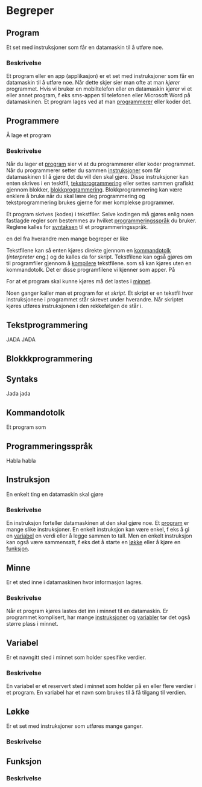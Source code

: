 # Begreper

## Program
Et set med instruksjoner som får en datamaskin til å utføre noe.

### Beskrivelse
Et program eller en app (applikasjon) er et set med instruksjoner som får en datamaskin til å utføre noe. Når dette skjer sier man ofte at man *kjører* programmet. Hvis vi bruker en mobiltelefon eller en datamaskin kjører vi et eller annet program, f eks sms-appen til telefonen eller Microsoft Word på datamaskinen. Et program lages ved at man [programmerer](programmere) eller koder det. 

## Programmere
Å lage et program 

### Beskrivelse
Når du lager et [program](program) sier vi at du programmerer eller koder programmet. Når du programmerer setter du sammen [instruksjoner](instruksjon) som får datamaskinen til å gjøre det du vill den skal gjøre. Disse instruksjoner kan enten skrives i en tesktfil, [tekstprogrammering](teksprogrammering) eller settes sammen grafiskt gjennom blokker, [blokkprogrammering](blokkprogrammering). Blokkprogrammering kan være enklere å bruke når du skal lære deg programmering og tekstprogrammering brukes gjerne for mer komplekse programmer. 

Et program skrives (kodes) i tekstfiler. Selve kodingen må gjøres enlig noen fastlagde regler som bestemmes av hvilket [programmeringsspråk](programmeringspråk) du bruker. Reglene kalles for [syntaksen](syntaks) til et programmeringsspråk. 

en del fra hverandre men mange begreper er like

Tekstfilene kan så enten kjøres direkte gjennom en [kommandotolk](kommandotolk) (*interpreter* eng.) og de kalles da for skript. Tekstfilene kan også gjøres om til programfiler gjennom å [kompilere](kompilere) tekstfilene. 
som så kan kjøres uten en kommandotolk. Det er disse programfilene vi kjenner som apper. På  

For at et program skal kunne kjøres må det lastes i [minnet](#minne). 

Noen ganger kaller man et program for et *skript*. Et skript er en tekstfil hvor instruksjonene i programmet står skrevet under hverandre. Når skriptet kjøres utføres instruksjonen i den rekkefølgen de står i.

## Tekstprogrammering
JADA JADA

## Blokkkprogrammering

## Syntaks
Jada jada

## Kommandotolk
Et program som 

## Programmeringsspråk
Habla habla

## Instruksjon
En enkelt ting en datamaskin skal gjøre

### Beskrivelse
En instruksjon forteller datamaskinen at den skal gjøre noe. Et [program](#program) er mange slike instruksjoner. En enkelt instruksjon kan være enkel, f eks å gi en [variabel](#variabel) en verdi eller å legge sammen to tall. Men en enkelt instruksjon kan også være sammensatt, f eks det å starte en [løkke](#løkke) eller å kjøre en [funksjon](#funksjon).

## Minne
Er et sted inne i datamaskinen hvor informasjon lagres. 

### Beskrivelse
Når et program kjøres lastes det inn i minnet til en datamaskin. Er programmet komplisert, har mange [instruksjoner](#instruksjon) og [variabler](#variabel) tar det også større plass i minnet.

## Variabel
Er et navngitt sted i minnet som holder spesifike verdier.

### Beskrivelse
En variabel er et reservert sted i minnet som holder på en eller flere verdier i et program. En variabel har et navn som brukes til å få tilgang til verdien.


## Løkke
Er et set med instruksjoner som utføres mange ganger.

### Beskrivelse


## Funksjon

### Beskrivelse
